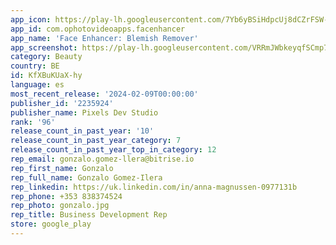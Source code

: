 ```yaml
---
app_icon: https://play-lh.googleusercontent.com/7Yb6yBSiHdpcUj8dCZrFSW--TX9c26_eyX9vcbFKZePSmPxx81hf-IepdL-iaHqIk81k
app_id: com.ophotovideoapps.facenhancer
app_name: 'Face Enhancer: Blemish Remover'
app_screenshot: https://play-lh.googleusercontent.com/VRRmJWbkeyqfSCmp7VFHINXFXgrnoJ7vDyQk9CZB5AYtDTPW2skX7y0RO2ZptkfeTK0
category: Beauty
country: BE
id: KfXBuKUaX-hy
language: es
most_recent_release: '2024-02-09T00:00:00'
publisher_id: '2235924'
publisher_name: Pixels Dev Studio
rank: '96'
release_count_in_past_year: '10'
release_count_in_past_year_category: 7
release_count_in_past_year_top_in_category: 12
rep_email: gonzalo.gomez-llera@bitrise.io
rep_first_name: Gonzalo
rep_full_name: Gonzalo Gomez-Ilera
rep_linkedin: https://uk.linkedin.com/in/anna-magnussen-0977131b
rep_phone: +353 838374524
rep_photo: gonzalo.jpg
rep_title: Business Development Rep
store: google_play
---
```

